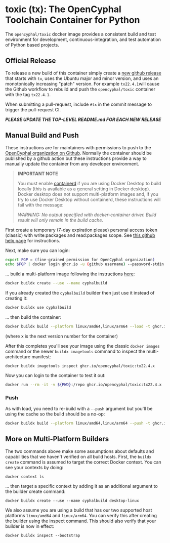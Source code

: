 # toxic (tx): The OpenCyphal Toolchain Container for Python

The `opencyphal/toxic` docker image provides a consistent build and test environment
for development, continuous-integration, and test automation of Python based projects.

## Official Release

To release a new build of this container simply create a [new github release](https://github.com/OpenCyphal/docker_toolchains/releases/new)
that starts with `tx`, uses the Ubuntu major and minor version, and uses an monotonically increasing "patch" version.
For example `tx22.4.1`will cause the Github workflow to rebuild and push the `opencyphal/toxic` container with the
tag `tx22.4.1`.

When submitting a pull-request, include `#tx` in the commit message to trigger the pull-request CI.

***PLEASE UPDATE THE TOP-LEVEL README.md FOR EACH NEW RELEASE***

## Manual Build and Push

These instructions are for maintainers with permissions to push to the
[OpenCyphal organization on Github](https://github.com/OpenCyphal/). Normally the container should be published by
a github action but these instructions provide a way to manually update the container from any developer environment.

> **IMPORTANT NOTE**
>
> You must enable [containerd](https://containerd.io/) if you are using Docker Desktop to build locally (this is available as a general setting in Docker desktop). Docker desktop does not support multi-platform images and, if you try to use Docker Desktop without containerd, these instructions will fail with the message:
>
> *WARNING: No output specified with docker-container driver. Build result will only remain in the build cache.*
>

First create a temporary (7-day expiration please) personal access token (classic) with write:packages and read:packages
scope. See [this github help page](https://docs.github.com/en/authentication/keeping-your-account-and-data-secure/creating-a-personal-access-token)
for instructions.

Next, make sure you can login:

```bash
export FGP = (fine-grained permission for OpenCyphal organization)
echo $FGP | docker login ghcr.io -u (github username) --password-stdin
```

... build a multi-platform image following the instructions [here](https://docs.docker.com/build/building/multi-platform/#multiple-native-nodes):

```bash
docker buildx create --use --name cyphalbuild
```

If you already created the `cyphalbuild` builder then just use it instead of creating it:

```bash
docker buildx use cyphalbuild
```

... then build the container:

```bash
docker buildx build --platform linux/amd64,linux/arm64 --load -t ghcr.io/opencyphal/toxic:tx22.4.x .
```

(where x is the next version number for the container)

After this completes you'll see your image using the classic `docker images` command or the newer `buildx imagetools` command to inspect the multi-architecture manifest:

```
docker buildx imagetools inspect ghcr.io/opencyphal/toxic:tx22.4.x
```

 Now you can login to the container to test it out:

```bash
docker run --rm -it -v ${PWD}:/repo ghcr.io/opencyphal/toxic:tx22.4.x
```

### Push

As with load, you need to re-build with a `--push` argument but you'll be using the cache so the build should be a no-op:

```bash
docker buildx build --platform linux/amd64,linux/arm64 --push -t ghcr.io/opencyphal/toxic:tx22.4.x .
```

## More on Multi-Platform Builders

The two commands above make some assumptions about defaults and capabilities that we haven't verified on all build hosts. First, the `buildx create` command is assumed to target the correct Docker context. You can see your contexts by doing:

```
docker context ls
```

... then target a specific context by adding it as an additional argument to the builder create command:

```
docker buildx create --use --name cyphalbuild desktop-linux
```

We also assume you are using a build that has our two supported host platforms `linux/amd64` and `linux/arm64`. You can verify this after creating the builder using the inspect command. This should also verify that your builder is now in effect:

```
docker buildx inspect --bootstrap
```